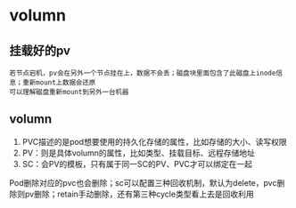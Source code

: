 # volumn

## 挂载好的pv
    若节点宕机，pv会在另外一个节点挂在上，数据不会丢；磁盘块里面包含了此磁盘上inode信息；重新mount上数据会还原
    可以理解磁盘重新mount到另外一台机器


## volumn
1. PVC描述的是pod想要使用的持久化存储的属性，比如存储的大小、读写权限
2. PV：则是具体volumn的属性，比如类型、挂载目标、远程存储地址
3. SC：会PV的模板，只有属于同一SC的PV、PVC才可以绑定在一起

Pod删除对应的pvc也会删除；sc可以配置三种回收机制，默认为delete，pvc删除则pv删除；retain手动删除，还有第三种cycle类型看上去是回收利用
